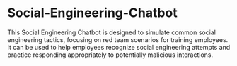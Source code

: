 # Social-Engineering-Chatbot
This Social Engineering Chatbot is designed to simulate common social engineering tactics, focusing on red team scenarios for training employees. It can be used to help employees recognize social engineering attempts and practice responding appropriately to potentially malicious interactions.
